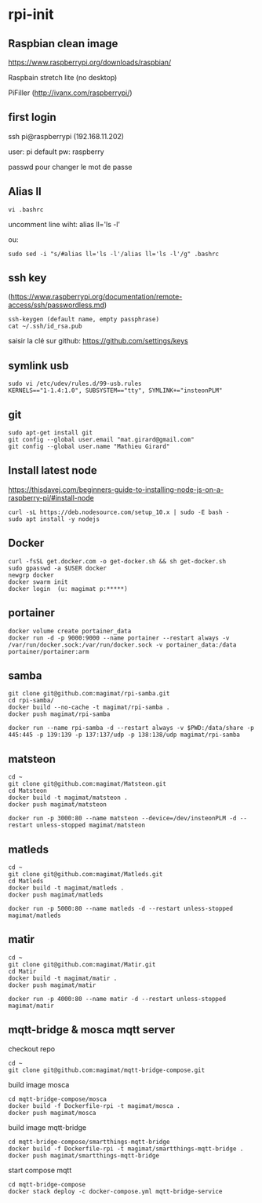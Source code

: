 # rpi-init



## Raspbian clean image

https://www.raspberrypi.org/downloads/raspbian/

Raspbain stretch lite (no desktop)

PiFiller (http://ivanx.com/raspberrypi/)


## first login 

ssh pi@raspberrypi (192.168.11.202)

user: pi  default pw: raspberry

passwd pour changer le mot de passe


## Alias ll

```
vi .bashrc
```
uncomment line wiht: alias ll='ls -l' 
     	
ou:
```
sudo sed -i "s/#alias ll='ls -l'/alias ll='ls -l'/g" .bashrc
```


## ssh key
		
(https://www.raspberrypi.org/documentation/remote-access/ssh/passwordless.md)
```
ssh-keygen (default name, empty passphrase)
cat ~/.ssh/id_rsa.pub
```
saisir la clé sur github:  https://github.com/settings/keys


## symlink usb 

```
sudo vi /etc/udev/rules.d/99-usb.rules 
KERNELS=="1-1.4:1.0", SUBSYSTEM=="tty", SYMLINK+="insteonPLM"
```


## git 

```
sudo apt-get install git
git config --global user.email "mat.girard@gmail.com"
git config --global user.name "Mathieu Girard"
```

## Install latest node
		
https://thisdavej.com/beginners-guide-to-installing-node-js-on-a-raspberry-pi/#install-node
```
curl -sL https://deb.nodesource.com/setup_10.x | sudo -E bash -
sudo apt install -y nodejs
```


## Docker

```
curl -fsSL get.docker.com -o get-docker.sh && sh get-docker.sh
sudo gpasswd -a $USER docker
newgrp docker
docker swarm init
docker login  (u: magimat p:*****)
```


## portainer

```
docker volume create portainer_data
docker run -d -p 9000:9000 --name portainer --restart always -v /var/run/docker.sock:/var/run/docker.sock -v portainer_data:/data portainer/portainer:arm
```


## samba

```
git clone git@github.com:magimat/rpi-samba.git
cd rpi-samba/
docker build --no-cache -t magimat/rpi-samba .
docker push magimat/rpi-samba

docker run --name rpi-samba -d --restart always -v $PWD:/data/share -p 445:445 -p 139:139 -p 137:137/udp -p 138:138/udp magimat/rpi-samba
```


## matsteon
	
```
cd ~
git clone git@github.com:magimat/Matsteon.git
cd Matsteon
docker build -t magimat/matsteon .
docker push magimat/matsteon

docker run -p 3000:80 --name matsteon --device=/dev/insteonPLM -d --restart unless-stopped magimat/matsteon
```


## matleds

```
cd ~
git clone git@github.com:magimat/Matleds.git
cd Matleds
docker build -t magimat/matleds .
docker push magimat/matleds

docker run -p 5000:80 --name matleds -d --restart unless-stopped magimat/matleds
```



## matir

```
cd ~
git clone git@github.com:magimat/Matir.git
cd Matir
docker build -t magimat/matir .
docker push magimat/matir

docker run -p 4000:80 --name matir -d --restart unless-stopped magimat/matir
```


## mqtt-bridge & mosca mqtt server

checkout repo
```
cd ~
git clone git@github.com:magimat/mqtt-bridge-compose.git
```

build image mosca
```
cd mqtt-bridge-compose/mosca
docker build -f Dockerfile-rpi -t magimat/mosca .
docker push magimat/mosca
```

build image mqtt-bridge
```
cd mqtt-bridge-compose/smartthings-mqtt-bridge
docker build -f Dockerfile-rpi -t magimat/smartthings-mqtt-bridge .
docker push magimat/smartthings-mqtt-bridge
```


start compose mqtt
```
cd mqtt-bridge-compose
docker stack deploy -c docker-compose.yml mqtt-bridge-service
```
